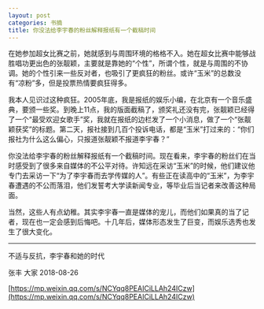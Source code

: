 ```yaml
---
layout: post
categories: 书摘
title: 你没法给李宇春的粉丝解释报纸有一个截稿时间
---
```


在她参加超女比赛之前，她就感到与周围环境的格格不入。她在超女比赛中能够战胜唱功更出色的张靓颖，主要就是靠她的“个性”，所谓个性，就是与周围的不协调。她的个性引来一些反对者，也吸引了更疯狂的粉丝。或许“玉米”的总数没有“凉粉”多，但是投票热情要疯狂得多。

我本人见识过这种疯狂。2005年底，我是报纸的娱乐小编，在北京有一个音乐盛典，要颁一些奖。到晚上11点，我的版面截稿了，颁奖礼还没有完，张靓颖已经得了一个“最受欢迎女歌手”奖，我就在报纸的边栏发了一个小消息，做了一个“张靓颖获奖”的标题。第二天，报社接到几百个投诉电话，都是“玉米”打过来的：“你们报社为什么这么偏心，只报道张靓颖不报道李宇春？”

你没法给李宇春的粉丝解释报纸有一个截稿时间。现在看来，李宇春的粉丝们在当时感受到了很多来自媒体的不公平对待。许知远在采访“玉米”的时候，他们建议他专门去采访一下“为了李宇春而去学传媒的人”。有些正在读高中的“玉米”，为李宇春遭遇的不公而落泪，他们发誓考大学读新闻专业，等毕业后当记者来改善这种局面。

当然，这些人有点幼稚。其实李宇春一直是媒体的宠儿，而他们如果真的当了记者，现在也一定会感到后悔吧。十几年后，媒体形态发生了巨变，而娱乐选秀也发生了很大变化。

---

不适与反抗，李宇春和她的时代

张丰  大家  2018-08-26

[https://mp.weixin.qq.com/s/NCYqq8PEAICiLLAh24ICzw](https://mp.weixin.qq.com/s/NCYqq8PEAICiLLAh24ICzw)
